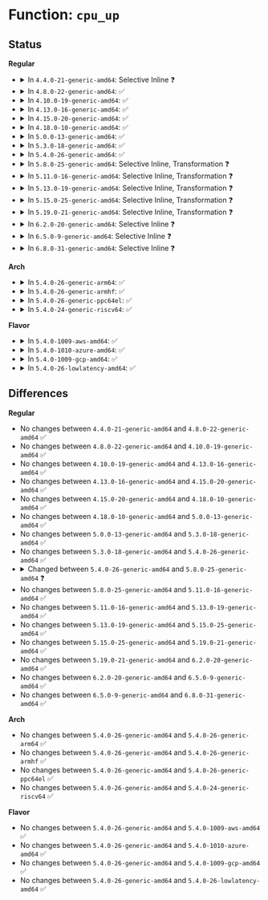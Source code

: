 # Function: <code>cpu_up</code>

## Status
<b>Regular</b>
<ul>
<li>
<details>
<summary>In <code>4.4.0-21-generic-amd64</code>: Selective Inline ❓</summary>

```c
int cpu_up(unsigned int cpu)
```

```json
{
  "name": "cpu_up",
  "collision_type": "Unique Global",
  "inline_type": "Selective",
  "funcs": [
    {
      "addr": 18446744071579376080,
      "name": "cpu_up",
      "external": true,
      "loc": "kernel/cpu.c:537",
      "file": "kernel/cpu.c",
      "inline": "not declared, inlined",
      "caller_inline": [],
      "caller_func": [
        "arch/x86/mm/mmio-mod.c:disable_mmiotrace",
        "kernel/smp.c:smp_init",
        "drivers/base/cpu.c:cpu_subsys_online"
      ]
    }
  ],
  "symbols": [
    {
      "addr": 18446744071579376080,
      "name": "cpu_up",
      "section": ".text",
      "bind": "STB_GLOBAL",
      "size": 148
    }
  ]
}
```
</details>
</li>
<li>
<details>
<summary>In <code>4.8.0-22-generic-amd64</code>: ✅</summary>

```c
int cpu_up(unsigned int cpu)
```

```json
{
  "name": "cpu_up",
  "collision_type": "Unique Global",
  "inline_type": "No",
  "funcs": [
    {
      "addr": 18446744071579388208,
      "name": "cpu_up",
      "external": true,
      "loc": "kernel/cpu.c:1018",
      "file": "kernel/cpu.c",
      "inline": "seen, unknown",
      "caller_inline": [],
      "caller_func": [
        "arch/x86/mm/mmio-mod.c:disable_mmiotrace",
        "kernel/smp.c:smp_init",
        "drivers/base/cpu.c:cpu_subsys_online"
      ]
    }
  ],
  "symbols": [
    {
      "addr": 18446744071579388208,
      "name": "cpu_up",
      "section": ".text",
      "bind": "STB_GLOBAL",
      "size": 21
    }
  ]
}
```
</details>
</li>
<li>
<details>
<summary>In <code>4.10.0-19-generic-amd64</code>: ✅</summary>

```c
int cpu_up(unsigned int cpu)
```

```json
{
  "name": "cpu_up",
  "collision_type": "Unique Global",
  "inline_type": "No",
  "funcs": [
    {
      "addr": 18446744071579408576,
      "name": "cpu_up",
      "external": true,
      "loc": "kernel/cpu.c:976",
      "file": "kernel/cpu.c",
      "inline": "seen, unknown",
      "caller_inline": [],
      "caller_func": [
        "arch/x86/mm/mmio-mod.c:disable_mmiotrace",
        "kernel/smp.c:smp_init",
        "drivers/base/cpu.c:cpu_subsys_online"
      ]
    }
  ],
  "symbols": [
    {
      "addr": 18446744071579408576,
      "name": "cpu_up",
      "section": ".text",
      "bind": "STB_GLOBAL",
      "size": 21
    }
  ]
}
```
</details>
</li>
<li>
<details>
<summary>In <code>4.13.0-16-generic-amd64</code>: ✅</summary>

```c
int cpu_up(unsigned int cpu)
```

```json
{
  "name": "cpu_up",
  "collision_type": "Unique Global",
  "inline_type": "No",
  "funcs": [
    {
      "addr": 18446744071579393408,
      "name": "cpu_up",
      "external": true,
      "loc": "kernel/cpu.c:888",
      "file": "kernel/cpu.c",
      "inline": "seen, unknown",
      "caller_inline": [],
      "caller_func": [
        "arch/x86/mm/mmio-mod.c:disable_mmiotrace",
        "kernel/smp.c:smp_init",
        "drivers/base/cpu.c:cpu_subsys_online"
      ]
    }
  ],
  "symbols": [
    {
      "addr": 18446744071579393408,
      "name": "cpu_up",
      "section": ".text",
      "bind": "STB_GLOBAL",
      "size": 21
    }
  ]
}
```
</details>
</li>
<li>
<details>
<summary>In <code>4.15.0-20-generic-amd64</code>: ✅</summary>

```c
int cpu_up(unsigned int cpu)
```

```json
{
  "name": "cpu_up",
  "collision_type": "Unique Global",
  "inline_type": "No",
  "funcs": [
    {
      "addr": 18446744071579421344,
      "name": "cpu_up",
      "external": true,
      "loc": "kernel/cpu.c:1072",
      "file": "kernel/cpu.c",
      "inline": "seen, unknown",
      "caller_inline": [],
      "caller_func": [
        "arch/x86/mm/mmio-mod.c:disable_mmiotrace",
        "kernel/smp.c:smp_init",
        "drivers/base/cpu.c:cpu_subsys_online"
      ]
    }
  ],
  "symbols": [
    {
      "addr": 18446744071579421344,
      "name": "cpu_up",
      "section": ".text",
      "bind": "STB_GLOBAL",
      "size": 21
    }
  ]
}
```
</details>
</li>
<li>
<details>
<summary>In <code>4.18.0-10-generic-amd64</code>: ✅</summary>

```c
int cpu_up(unsigned int cpu)
```

```json
{
  "name": "cpu_up",
  "collision_type": "Unique Global",
  "inline_type": "No",
  "funcs": [
    {
      "addr": 18446744071579436112,
      "name": "cpu_up",
      "external": true,
      "loc": "kernel/cpu.c:1162",
      "file": "kernel/cpu.c",
      "inline": "seen, unknown",
      "caller_inline": [],
      "caller_func": [
        "arch/x86/mm/mmio-mod.c:disable_mmiotrace",
        "kernel/smp.c:smp_init",
        "drivers/base/cpu.c:cpu_subsys_online"
      ]
    }
  ],
  "symbols": [
    {
      "addr": 18446744071579436112,
      "name": "cpu_up",
      "section": ".text",
      "bind": "STB_GLOBAL",
      "size": 21
    }
  ]
}
```
</details>
</li>
<li>
<details>
<summary>In <code>5.0.0-13-generic-amd64</code>: ✅</summary>

```c
int cpu_up(unsigned int cpu)
```

```json
{
  "name": "cpu_up",
  "collision_type": "Unique Global",
  "inline_type": "No",
  "funcs": [
    {
      "addr": 18446744071579472352,
      "name": "cpu_up",
      "external": true,
      "loc": "kernel/cpu.c:1179",
      "file": "kernel/cpu.c",
      "inline": "seen, unknown",
      "caller_inline": [],
      "caller_func": [
        "arch/x86/mm/mmio-mod.c:disable_mmiotrace",
        "kernel/smp.c:smp_init",
        "drivers/base/cpu.c:cpu_subsys_online"
      ]
    }
  ],
  "symbols": [
    {
      "addr": 18446744071579472352,
      "name": "cpu_up",
      "section": ".text",
      "bind": "STB_GLOBAL",
      "size": 21
    }
  ]
}
```
</details>
</li>
<li>
<details>
<summary>In <code>5.3.0-18-generic-amd64</code>: ✅</summary>

```c
int cpu_up(unsigned int cpu)
```

```json
{
  "name": "cpu_up",
  "collision_type": "Unique Global",
  "inline_type": "No",
  "funcs": [
    {
      "addr": 18446744071579490144,
      "name": "cpu_up",
      "external": true,
      "loc": "kernel/cpu.c:1191",
      "file": "kernel/cpu.c",
      "inline": "seen, unknown",
      "caller_inline": [],
      "caller_func": [
        "arch/x86/mm/mmio-mod.c:disable_mmiotrace",
        "kernel/smp.c:smp_init",
        "drivers/base/cpu.c:cpu_subsys_online"
      ]
    }
  ],
  "symbols": [
    {
      "addr": 18446744071579490144,
      "name": "cpu_up",
      "section": ".text",
      "bind": "STB_GLOBAL",
      "size": 21
    }
  ]
}
```
</details>
</li>
<li>
<details>
<summary>In <code>5.4.0-26-generic-amd64</code>: ✅</summary>

```c
int cpu_up(unsigned int cpu)
```

```json
{
  "name": "cpu_up",
  "collision_type": "Unique Global",
  "inline_type": "No",
  "funcs": [
    {
      "addr": 18446744071579516064,
      "name": "cpu_up",
      "external": true,
      "loc": "kernel/cpu.c:1206",
      "file": "kernel/cpu.c",
      "inline": "seen, unknown",
      "caller_inline": [],
      "caller_func": [
        "arch/x86/mm/mmio-mod.c:disable_mmiotrace",
        "kernel/smp.c:smp_init",
        "drivers/base/cpu.c:cpu_subsys_online"
      ]
    }
  ],
  "symbols": [
    {
      "addr": 18446744071579516064,
      "name": "cpu_up",
      "section": ".text",
      "bind": "STB_GLOBAL",
      "size": 21
    }
  ]
}
```
</details>
</li>
<li>
<details>
<summary>In <code>5.8.0-25-generic-amd64</code>: Selective Inline, Transformation ❓</summary>

```c
int cpu_up(unsigned int cpu, enum cpuhp_state target)
```

```json
{
  "name": "cpu_up",
  "collision_type": "Unique Static",
  "inline_type": "Selective",
  "funcs": [
    {
      "addr": 18446744071579544723,
      "name": "cpu_up",
      "external": false,
      "loc": "kernel/cpu.c:1249",
      "file": "kernel/cpu.c",
      "inline": "not declared, inlined",
      "caller_inline": [],
      "caller_func": [
        "kernel/cpu.c:write_cpuhp_target",
        "kernel/cpu.c:bringup_nonboot_cpus",
        "kernel/cpu.c:bringup_hibernate_cpu",
        "kernel/cpu.c:cpu_device_up"
      ]
    }
  ],
  "symbols": [
    {
      "addr": 18446744071579544640,
      "name": "cpu_up",
      "section": ".text",
      "bind": "STB_LOCAL",
      "size": 190
    },
    {
      "addr": 18446744071579547752,
      "name": "cpu_up.cold",
      "section": ".text",
      "bind": "STB_LOCAL",
      "size": 25
    }
  ]
}
```
</details>
</li>
<li>
<details>
<summary>In <code>5.11.0-16-generic-amd64</code>: Selective Inline, Transformation ❓</summary>

```c
int cpu_up(unsigned int cpu, enum cpuhp_state target)
```

```json
{
  "name": "cpu_up",
  "collision_type": "Unique Static",
  "inline_type": "Selective",
  "funcs": [
    {
      "addr": 18446744071579526435,
      "name": "cpu_up",
      "external": false,
      "loc": "kernel/cpu.c:1253",
      "file": "kernel/cpu.c",
      "inline": "not declared, inlined",
      "caller_inline": [],
      "caller_func": [
        "kernel/cpu.c:write_cpuhp_target",
        "kernel/cpu.c:bringup_nonboot_cpus",
        "kernel/cpu.c:bringup_hibernate_cpu",
        "kernel/cpu.c:cpu_device_up"
      ]
    }
  ],
  "symbols": [
    {
      "addr": 18446744071579526352,
      "name": "cpu_up",
      "section": ".text",
      "bind": "STB_LOCAL",
      "size": 190
    },
    {
      "addr": 18446744071591277785,
      "name": "cpu_up.cold",
      "section": ".text",
      "bind": "STB_LOCAL",
      "size": 25
    }
  ]
}
```
</details>
</li>
<li>
<details>
<summary>In <code>5.13.0-19-generic-amd64</code>: Selective Inline, Transformation ❓</summary>

```c
int cpu_up(unsigned int cpu, enum cpuhp_state target)
```

```json
{
  "name": "cpu_up",
  "collision_type": "Unique Static",
  "inline_type": "Selective",
  "funcs": [
    {
      "addr": 18446744071579530643,
      "name": "cpu_up",
      "external": false,
      "loc": "kernel/cpu.c:1357",
      "file": "kernel/cpu.c",
      "inline": "not declared, inlined",
      "caller_inline": [],
      "caller_func": [
        "kernel/cpu.c:write_cpuhp_target",
        "kernel/cpu.c:bringup_nonboot_cpus",
        "kernel/cpu.c:bringup_hibernate_cpu",
        "kernel/cpu.c:cpu_device_up"
      ]
    }
  ],
  "symbols": [
    {
      "addr": 18446744071579530560,
      "name": "cpu_up",
      "section": ".text",
      "bind": "STB_LOCAL",
      "size": 190
    },
    {
      "addr": 18446744071591220683,
      "name": "cpu_up.cold",
      "section": ".text",
      "bind": "STB_LOCAL",
      "size": 25
    }
  ]
}
```
</details>
</li>
<li>
<details>
<summary>In <code>5.15.0-25-generic-amd64</code>: Selective Inline, Transformation ❓</summary>

```c
int cpu_up(unsigned int cpu, enum cpuhp_state target)
```

```json
{
  "name": "cpu_up",
  "collision_type": "Unique Static",
  "inline_type": "Selective",
  "funcs": [
    {
      "addr": 18446744071579602837,
      "name": "cpu_up",
      "external": false,
      "loc": "kernel/cpu.c:1383",
      "file": "kernel/cpu.c",
      "inline": "not declared, inlined",
      "caller_inline": [],
      "caller_func": [
        "kernel/cpu.c:target_store",
        "kernel/cpu.c:bringup_nonboot_cpus",
        "kernel/cpu.c:bringup_hibernate_cpu",
        "kernel/cpu.c:cpu_device_up"
      ]
    }
  ],
  "symbols": [
    {
      "addr": 18446744071579602736,
      "name": "cpu_up",
      "section": ".text",
      "bind": "STB_LOCAL",
      "size": 231
    },
    {
      "addr": 18446744071592099575,
      "name": "cpu_up.cold",
      "section": ".text",
      "bind": "STB_LOCAL",
      "size": 25
    }
  ]
}
```
</details>
</li>
<li>
<details>
<summary>In <code>5.19.0-21-generic-amd64</code>: Selective Inline, Transformation ❓</summary>

```c
int cpu_up(unsigned int cpu, enum cpuhp_state target)
```

```json
{
  "name": "cpu_up",
  "collision_type": "Unique Static",
  "inline_type": "Selective",
  "funcs": [
    {
      "addr": 18446744071579695341,
      "name": "cpu_up",
      "external": false,
      "loc": "kernel/cpu.c:1395",
      "file": "kernel/cpu.c",
      "inline": "not declared, inlined",
      "caller_inline": [],
      "caller_func": [
        "kernel/cpu.c:target_store",
        "kernel/cpu.c:bringup_nonboot_cpus",
        "kernel/cpu.c:bringup_hibernate_cpu",
        "kernel/cpu.c:cpu_device_up"
      ]
    }
  ],
  "symbols": [
    {
      "addr": 18446744071579695232,
      "name": "cpu_up",
      "section": ".text",
      "bind": "STB_LOCAL",
      "size": 245
    },
    {
      "addr": 18446744071593867110,
      "name": "cpu_up.cold",
      "section": ".text",
      "bind": "STB_LOCAL",
      "size": 25
    }
  ]
}
```
</details>
</li>
<li>
<details>
<summary>In <code>6.2.0-20-generic-amd64</code>: Selective Inline ❓</summary>

```c
int cpu_up(unsigned int cpu, enum cpuhp_state target)
```

```json
{
  "name": "cpu_up",
  "collision_type": "Unique Static",
  "inline_type": "Selective",
  "funcs": [
    {
      "addr": 18446744071579819056,
      "name": "cpu_up",
      "external": false,
      "loc": "kernel/cpu.c:1419",
      "file": "kernel/cpu.c",
      "inline": "not declared, inlined",
      "caller_inline": [],
      "caller_func": [
        "kernel/cpu.c:target_store",
        "kernel/cpu.c:bringup_nonboot_cpus",
        "kernel/cpu.c:bringup_hibernate_cpu",
        "kernel/cpu.c:cpu_device_up"
      ]
    }
  ],
  "symbols": [
    {
      "addr": 18446744071579819056,
      "name": "cpu_up",
      "section": ".text",
      "bind": "STB_LOCAL",
      "size": 270
    }
  ]
}
```
</details>
</li>
<li>
<details>
<summary>In <code>6.5.0-9-generic-amd64</code>: Selective Inline ❓</summary>

```c
int cpu_up(unsigned int cpu, enum cpuhp_state target)
```

```json
{
  "name": "cpu_up",
  "collision_type": "Unique Static",
  "inline_type": "Selective",
  "funcs": [
    {
      "addr": 18446744071579868448,
      "name": "cpu_up",
      "external": false,
      "loc": "kernel/cpu.c:1701",
      "file": "kernel/cpu.c",
      "inline": "not declared, inlined",
      "caller_inline": [],
      "caller_func": [
        "kernel/cpu.c:target_store",
        "kernel/cpu.c:cpuhp_bringup_mask",
        "kernel/cpu.c:bringup_hibernate_cpu",
        "kernel/cpu.c:cpu_device_up"
      ]
    }
  ],
  "symbols": [
    {
      "addr": 18446744071579868448,
      "name": "cpu_up",
      "section": ".text",
      "bind": "STB_LOCAL",
      "size": 268
    }
  ]
}
```
</details>
</li>
<li>
<details>
<summary>In <code>6.8.0-31-generic-amd64</code>: Selective Inline ❓</summary>

```c
int cpu_up(unsigned int cpu, enum cpuhp_state target)
```

```json
{
  "name": "cpu_up",
  "collision_type": "Unique Static",
  "inline_type": "Selective",
  "funcs": [
    {
      "addr": 18446744071579906352,
      "name": "cpu_up",
      "external": false,
      "loc": "kernel/cpu.c:1739",
      "file": "kernel/cpu.c",
      "inline": "not declared, inlined",
      "caller_inline": [],
      "caller_func": [
        "kernel/cpu.c:target_store",
        "kernel/cpu.c:cpuhp_bringup_mask",
        "kernel/cpu.c:bringup_hibernate_cpu",
        "kernel/cpu.c:cpu_device_up"
      ]
    }
  ],
  "symbols": [
    {
      "addr": 18446744071579906352,
      "name": "cpu_up",
      "section": ".text",
      "bind": "STB_LOCAL",
      "size": 288
    }
  ]
}
```
</details>
</li>
</ul>
<b>Arch</b>
<ul>
<li>
<details>
<summary>In <code>5.4.0-26-generic-arm64</code>: ✅</summary>

```c
int cpu_up(unsigned int cpu)
```

```json
{
  "name": "cpu_up",
  "collision_type": "Unique Global",
  "inline_type": "No",
  "funcs": [
    {
      "addr": 18446603336490653320,
      "name": "cpu_up",
      "external": true,
      "loc": "kernel/cpu.c:1206",
      "file": "kernel/cpu.c",
      "inline": "seen, unknown",
      "caller_inline": [],
      "caller_func": [
        "kernel/smp.c:smp_init",
        "drivers/base/cpu.c:cpu_subsys_online"
      ]
    }
  ],
  "symbols": [
    {
      "addr": 18446603336490653320,
      "name": "cpu_up",
      "section": ".text",
      "bind": "STB_GLOBAL",
      "size": 48
    }
  ]
}
```
</details>
</li>
<li>
<details>
<summary>In <code>5.4.0-26-generic-armhf</code>: ✅</summary>

```c
int cpu_up(unsigned int cpu)
```

```json
{
  "name": "cpu_up",
  "collision_type": "Unique Global",
  "inline_type": "No",
  "funcs": [
    {
      "addr": 3224729892,
      "name": "cpu_up",
      "external": true,
      "loc": "kernel/cpu.c:1206",
      "file": "kernel/cpu.c",
      "inline": "seen, unknown",
      "caller_inline": [],
      "caller_func": [
        "kernel/smp.c:smp_init",
        "drivers/base/cpu.c:cpu_subsys_online"
      ]
    }
  ],
  "symbols": [
    {
      "addr": 3224729892,
      "name": "cpu_up",
      "section": ".text",
      "bind": "STB_GLOBAL",
      "size": 32
    }
  ]
}
```
</details>
</li>
<li>
<details>
<summary>In <code>5.4.0-26-generic-ppc64el</code>: ✅</summary>

```c
int cpu_up(unsigned int cpu)
```

```json
{
  "name": "cpu_up",
  "collision_type": "Unique Global",
  "inline_type": "No",
  "funcs": [
    {
      "addr": 13835058055283475744,
      "name": "cpu_up",
      "external": true,
      "loc": "kernel/cpu.c:1206",
      "file": "kernel/cpu.c",
      "inline": "seen, unknown",
      "caller_inline": [],
      "caller_func": [
        "arch/powerpc/kernel/machine_kexec_64.c:default_machine_kexec",
        "kernel/smp.c:smp_init",
        "drivers/base/cpu.c:cpu_subsys_online"
      ]
    }
  ],
  "symbols": [
    {
      "addr": 13835058055283475744,
      "name": "cpu_up",
      "section": ".text",
      "bind": "STB_GLOBAL",
      "size": 24
    }
  ]
}
```
</details>
</li>
<li>
<details>
<summary>In <code>5.4.0-24-generic-riscv64</code>: ✅</summary>

```c
int cpu_up(unsigned int cpu)
```

```json
{
  "name": "cpu_up",
  "collision_type": "Unique Global",
  "inline_type": "No",
  "funcs": [
    {
      "addr": 18446743936271400460,
      "name": "cpu_up",
      "external": true,
      "loc": "kernel/cpu.c:1206",
      "file": "kernel/cpu.c",
      "inline": "seen, unknown",
      "caller_inline": [],
      "caller_func": [
        "kernel/smp.c:smp_init"
      ]
    }
  ],
  "symbols": [
    {
      "addr": 18446743936271400460,
      "name": "cpu_up",
      "section": ".text",
      "bind": "STB_GLOBAL",
      "size": 412
    }
  ]
}
```
</details>
</li>
</ul>
<b>Flavor</b>
<ul>
<li>
<details>
<summary>In <code>5.4.0-1009-aws-amd64</code>: ✅</summary>

```c
int cpu_up(unsigned int cpu)
```

```json
{
  "name": "cpu_up",
  "collision_type": "Unique Global",
  "inline_type": "No",
  "funcs": [
    {
      "addr": 18446744071579489728,
      "name": "cpu_up",
      "external": true,
      "loc": "kernel/cpu.c:1206",
      "file": "kernel/cpu.c",
      "inline": "seen, unknown",
      "caller_inline": [],
      "caller_func": [
        "arch/x86/mm/mmio-mod.c:disable_mmiotrace",
        "kernel/smp.c:smp_init",
        "drivers/base/cpu.c:cpu_subsys_online"
      ]
    }
  ],
  "symbols": [
    {
      "addr": 18446744071579489728,
      "name": "cpu_up",
      "section": ".text",
      "bind": "STB_GLOBAL",
      "size": 21
    }
  ]
}
```
</details>
</li>
<li>
<details>
<summary>In <code>5.4.0-1010-azure-amd64</code>: ✅</summary>

```c
int cpu_up(unsigned int cpu)
```

```json
{
  "name": "cpu_up",
  "collision_type": "Unique Global",
  "inline_type": "No",
  "funcs": [
    {
      "addr": 18446744071579418592,
      "name": "cpu_up",
      "external": true,
      "loc": "kernel/cpu.c:1206",
      "file": "kernel/cpu.c",
      "inline": "seen, unknown",
      "caller_inline": [],
      "caller_func": [
        "arch/x86/mm/mmio-mod.c:disable_mmiotrace",
        "kernel/smp.c:smp_init",
        "drivers/base/cpu.c:cpu_subsys_online"
      ]
    }
  ],
  "symbols": [
    {
      "addr": 18446744071579418592,
      "name": "cpu_up",
      "section": ".text",
      "bind": "STB_GLOBAL",
      "size": 21
    }
  ]
}
```
</details>
</li>
<li>
<details>
<summary>In <code>5.4.0-1009-gcp-amd64</code>: ✅</summary>

```c
int cpu_up(unsigned int cpu)
```

```json
{
  "name": "cpu_up",
  "collision_type": "Unique Global",
  "inline_type": "No",
  "funcs": [
    {
      "addr": 18446744071579489648,
      "name": "cpu_up",
      "external": true,
      "loc": "kernel/cpu.c:1206",
      "file": "kernel/cpu.c",
      "inline": "seen, unknown",
      "caller_inline": [],
      "caller_func": [
        "arch/x86/mm/mmio-mod.c:disable_mmiotrace",
        "kernel/smp.c:smp_init",
        "drivers/base/cpu.c:cpu_subsys_online"
      ]
    }
  ],
  "symbols": [
    {
      "addr": 18446744071579489648,
      "name": "cpu_up",
      "section": ".text",
      "bind": "STB_GLOBAL",
      "size": 21
    }
  ]
}
```
</details>
</li>
<li>
<details>
<summary>In <code>5.4.0-26-lowlatency-amd64</code>: ✅</summary>

```c
int cpu_up(unsigned int cpu)
```

```json
{
  "name": "cpu_up",
  "collision_type": "Unique Global",
  "inline_type": "No",
  "funcs": [
    {
      "addr": 18446744071579522032,
      "name": "cpu_up",
      "external": true,
      "loc": "kernel/cpu.c:1206",
      "file": "kernel/cpu.c",
      "inline": "seen, unknown",
      "caller_inline": [],
      "caller_func": [
        "arch/x86/mm/mmio-mod.c:disable_mmiotrace",
        "kernel/smp.c:smp_init",
        "drivers/base/cpu.c:cpu_subsys_online"
      ]
    }
  ],
  "symbols": [
    {
      "addr": 18446744071579522032,
      "name": "cpu_up",
      "section": ".text",
      "bind": "STB_GLOBAL",
      "size": 21
    }
  ]
}
```
</details>
</li>
</ul>

## Differences
<b>Regular</b>
<ul>
<li>
No changes between <code>4.4.0-21-generic-amd64</code> and <code>4.8.0-22-generic-amd64</code> ✅
</li>
<li>
No changes between <code>4.8.0-22-generic-amd64</code> and <code>4.10.0-19-generic-amd64</code> ✅
</li>
<li>
No changes between <code>4.10.0-19-generic-amd64</code> and <code>4.13.0-16-generic-amd64</code> ✅
</li>
<li>
No changes between <code>4.13.0-16-generic-amd64</code> and <code>4.15.0-20-generic-amd64</code> ✅
</li>
<li>
No changes between <code>4.15.0-20-generic-amd64</code> and <code>4.18.0-10-generic-amd64</code> ✅
</li>
<li>
No changes between <code>4.18.0-10-generic-amd64</code> and <code>5.0.0-13-generic-amd64</code> ✅
</li>
<li>
No changes between <code>5.0.0-13-generic-amd64</code> and <code>5.3.0-18-generic-amd64</code> ✅
</li>
<li>
No changes between <code>5.3.0-18-generic-amd64</code> and <code>5.4.0-26-generic-amd64</code> ✅
</li>
<li>
<details>
<summary>Changed between <code>5.4.0-26-generic-amd64</code> and <code>5.8.0-25-generic-amd64</code> ❓</summary>
<ul>
<li>
<b>Param added. </b>
<code>enum cpuhp_state target</code>
</li>
</ul>
</details>
</li>
<li>
No changes between <code>5.8.0-25-generic-amd64</code> and <code>5.11.0-16-generic-amd64</code> ✅
</li>
<li>
No changes between <code>5.11.0-16-generic-amd64</code> and <code>5.13.0-19-generic-amd64</code> ✅
</li>
<li>
No changes between <code>5.13.0-19-generic-amd64</code> and <code>5.15.0-25-generic-amd64</code> ✅
</li>
<li>
No changes between <code>5.15.0-25-generic-amd64</code> and <code>5.19.0-21-generic-amd64</code> ✅
</li>
<li>
No changes between <code>5.19.0-21-generic-amd64</code> and <code>6.2.0-20-generic-amd64</code> ✅
</li>
<li>
No changes between <code>6.2.0-20-generic-amd64</code> and <code>6.5.0-9-generic-amd64</code> ✅
</li>
<li>
No changes between <code>6.5.0-9-generic-amd64</code> and <code>6.8.0-31-generic-amd64</code> ✅
</li>
</ul>
<b>Arch</b>
<ul>
<li>
No changes between <code>5.4.0-26-generic-amd64</code> and <code>5.4.0-26-generic-arm64</code> ✅
</li>
<li>
No changes between <code>5.4.0-26-generic-amd64</code> and <code>5.4.0-26-generic-armhf</code> ✅
</li>
<li>
No changes between <code>5.4.0-26-generic-amd64</code> and <code>5.4.0-26-generic-ppc64el</code> ✅
</li>
<li>
No changes between <code>5.4.0-26-generic-amd64</code> and <code>5.4.0-24-generic-riscv64</code> ✅
</li>
</ul>
<b>Flavor</b>
<ul>
<li>
No changes between <code>5.4.0-26-generic-amd64</code> and <code>5.4.0-1009-aws-amd64</code> ✅
</li>
<li>
No changes between <code>5.4.0-26-generic-amd64</code> and <code>5.4.0-1010-azure-amd64</code> ✅
</li>
<li>
No changes between <code>5.4.0-26-generic-amd64</code> and <code>5.4.0-1009-gcp-amd64</code> ✅
</li>
<li>
No changes between <code>5.4.0-26-generic-amd64</code> and <code>5.4.0-26-lowlatency-amd64</code> ✅
</li>
</ul>
